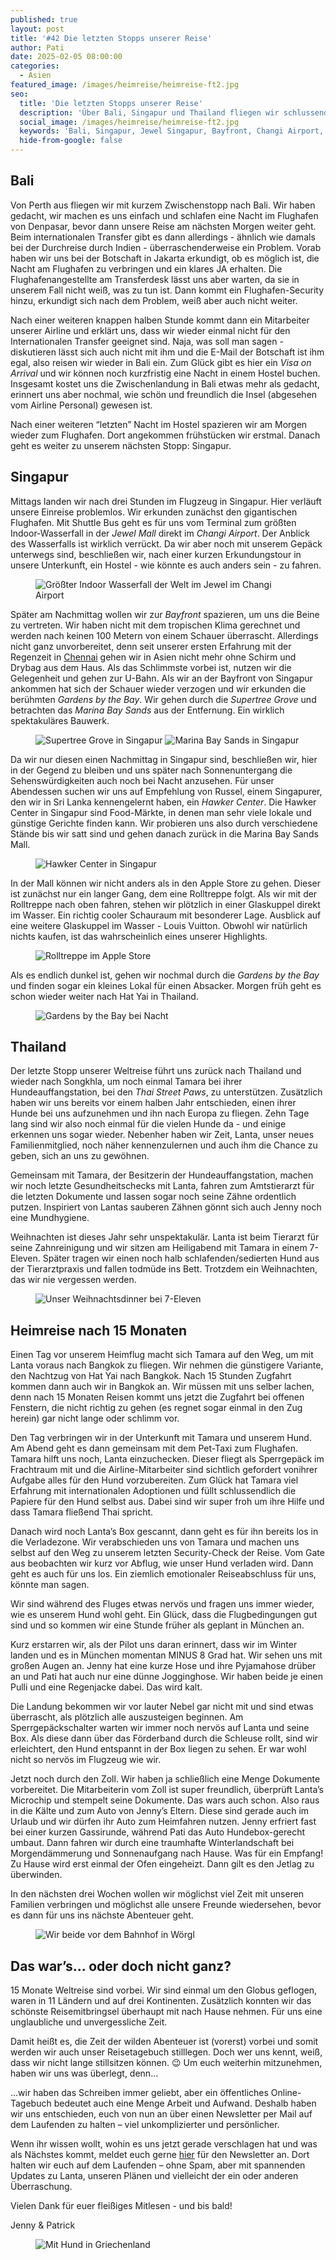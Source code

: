 ```yaml
---
published: true
layout: post
title: '#42 Die letzten Stopps unserer Reise'
author: Pati
date: 2025-02-05 08:00:00
categories:
  - Asien
featured_image: /images/heimreise/heimreise-ft2.jpg
seo:
  title: 'Die letzten Stopps unserer Reise'
  description: 'Über Bali, Singapur und Thailand fliegen wir schlussendlich mit unserem Hund Lanta nach Hause.'
  social_image: /images/heimreise/heimreise-ft2.jpg
  keywords: 'Bali, Singapur, Jewel Singapur, Bayfront, Changi Airport, Gardens by the Bay, Marina Bay Sandy, Thailand, Songkhla, Thai Street Paws, Heimreise, Hund, Reise mit Hund'
  hide-from-google: false
---
```

## Bali

Von Perth aus fliegen wir mit kurzem Zwischenstopp nach Bali. Wir haben gedacht, wir machen es uns einfach und schlafen eine Nacht im Flughafen von Denpasar, bevor dann unsere Reise am nächsten Morgen weiter geht. Beim internationalen Transfer gibt es dann allerdings - ähnlich wie damals bei der Durchreise durch Indien - überraschenderweise ein Problem. Vorab haben wir uns bei der Botschaft in Jakarta erkundigt, ob es möglich ist, die Nacht am Flughafen zu verbringen und ein klares JA erhalten. Die Flughafenangestellte am Transferdesk lässt uns aber warten, da sie in unserem Fall nicht weiß, was zu tun ist. Dann kommt ein Flughafen-Security hinzu, erkundigt sich nach dem Problem, weiß aber auch nicht weiter. 

Nach einer weiteren knappen halben Stunde kommt dann ein Mitarbeiter unserer Airline und erklärt uns, dass wir wieder einmal nicht für den Internationalen Transfer geeignet sind. Naja, was soll man sagen - diskutieren lässt sich auch nicht mit ihm und die E-Mail der Botschaft ist ihm egal, also reisen wir wieder in Bali ein. Zum Glück gibt es hier ein *Visa on Arrival* und wir können noch kurzfristig eine Nacht in einem Hostel buchen. Insgesamt kostet uns die Zwischenlandung in Bali etwas mehr als gedacht, erinnert uns aber nochmal, wie schön und freundlich die Insel (abgesehen vom Airline Personal) gewesen ist. 

Nach einer weiteren “letzten” Nacht im Hostel spazieren wir am Morgen wieder zum Flughafen. Dort angekommen frühstücken wir erstmal. Danach geht es weiter zu unserem nächsten Stopp: Singapur.

## Singapur

Mittags landen wir nach drei Stunden im Flugzeug in Singapur. Hier verläuft unsere Einreise problemlos. Wir erkunden zunächst den gigantischen Flughafen. Mit Shuttle Bus geht es für uns vom Terminal zum größten Indoor-Wasserfall in der *Jewel Mall* direkt im *Changi Airport*. Der Anblick des Wasserfalls ist wirklich verrückt. Da wir aber noch mit unserem Gepäck unterwegs sind, beschließen wir, nach einer kurzen Erkundungstour in unsere Unterkunft, ein Hostel  - wie könnte es auch anders sein - zu fahren. 

<figure class="img1">
  <img src="/images/heimreise/heimreise-3.webp" alt="Größter Indoor Wasserfall der Welt im Jewel im Changi Airport">
</figure>

Später am Nachmittag wollen wir zur *Bayfront* spazieren, um uns die Beine zu vertreten. Wir haben nicht mit dem tropischen Klima gerechnet und werden nach keinen 100 Metern von einem Schauer überrascht. Allerdings nicht ganz unvorbereitet, denn seit unserer ersten Erfahrung mit der Regenzeit in [Chennai](chennai) gehen wir in Asien nicht mehr ohne Schirm und Drybag aus dem Haus. Als das Schlimmste vorbei ist, nutzen wir die Gelegenheit und gehen zur U-Bahn. Als wir an der Bayfront von Singapur ankommen hat sich der Schauer wieder verzogen und wir erkunden die berühmten *Gardens by the Bay*. Wir gehen durch die *Supertree Grove* und betrachten das *Marina Bay Sands* aus der Entfernung. Ein wirklich spektakuläres Bauwerk. 

<figure class="img2">
  <img src="/images/heimreise/heimreise-6.webp" alt="Supertree Grove in Singapur">
  <img src="/images/heimreise/heimreise-5.webp" alt="Marina Bay Sands in Singapur">
</figure>

Da wir nur diesen einen Nachmittag in Singapur sind, beschließen wir, hier in der Gegend zu bleiben und uns später nach Sonnenuntergang die Sehenswürdigkeiten auch noch bei Nacht anzusehen. Für unser Abendessen suchen wir uns auf Empfehlung von Russel, einem Singapurer, den wir in Sri Lanka kennengelernt haben, ein *Hawker Center*. Die Hawker Center in Singapur sind Food-Märkte, in denen man sehr viele lokale und günstige Gerichte finden kann. Wir probieren uns also durch verschiedene Stände bis wir satt sind und gehen danach zurück in die Marina Bay Sands Mall. 

<figure class="img1">
  <img src="/images/heimreise/heimreise-2.webp" alt="Hawker Center in Singapur">
</figure>

In der Mall können wir nicht anders als in den Apple Store zu gehen. Dieser ist zunächst nur ein langer Gang, dem eine Rolltreppe folgt. Als wir mit der Rolltreppe nach oben fahren, stehen wir plötzlich in einer Glaskuppel direkt im Wasser. Ein richtig cooler Schauraum mit besonderer Lage. Ausblick auf eine weitere Glaskuppel im Wasser - Louis Vuitton. Obwohl wir natürlich nichts kaufen, ist das wahrscheinlich eines unserer Highlights. 

<figure class="img1">
  <img src="/images/heimreise/heimreise-4.webp" alt="Rolltreppe im Apple Store">
</figure>

Als es endlich dunkel ist, gehen wir nochmal durch die *Gardens by the Bay* und finden sogar ein kleines Lokal für einen Absacker. Morgen früh geht es schon wieder weiter nach Hat Yai in Thailand.

<figure class="img1">
  <img src="/images/heimreise/heimreise-7.webp" alt="Gardens by the Bay bei Nacht">
</figure>

## Thailand

Der letzte Stopp unserer Weltreise führt uns zurück nach Thailand und wieder nach Songkhla, um noch einmal Tamara bei ihrer Hundeauffangstation, bei den *Thai Street Paws*, zu unterstützen. Zusätzlich haben wir uns bereits vor einem halben Jahr entschieden, einen ihrer Hunde bei uns aufzunehmen und ihn nach Europa zu fliegen. Zehn Tage lang sind wir also noch einmal für die vielen Hunde da - und einige erkennen uns sogar wieder. Nebenher haben wir Zeit, Lanta, unser neues Familienmitglied, noch näher kennenzulernen und auch ihm die Chance zu geben, sich an uns zu gewöhnen.

Gemeinsam mit Tamara, der Besitzerin der Hundeauffangstation, machen wir noch letzte Gesundheitschecks mit Lanta, fahren zum Amtstierarzt für die letzten Dokumente und lassen sogar noch seine Zähne ordentlich putzen. Inspiriert von Lantas sauberen Zähnen gönnt sich auch Jenny noch eine Mundhygiene. 

Weihnachten ist dieses Jahr sehr unspektakulär. Lanta ist beim Tierarzt für seine Zahnreinigung und wir sitzen am Heiligabend mit Tamara in einem 7-Eleven. Später tragen wir einen noch halb schlafenden/sedierten Hund aus der Tierarztpraxis und fallen todmüde ins Bett. Trotzdem ein Weihnachten, das wir nie vergessen werden. 

<figure class="img1">
  <img src="/images/heimreise/heimreise-1.webp" alt="Unser Weihnachtsdinner bei 7-Eleven">
</figure>

## Heimreise nach 15 Monaten

Einen Tag vor unserem Heimflug macht sich Tamara auf den Weg, um mit Lanta voraus nach Bangkok zu fliegen. Wir nehmen die günstigere Variante, den Nachtzug von Hat Yai nach Bangkok. Nach 15 Stunden Zugfahrt kommen dann auch wir in Bangkok an. Wir müssen mit uns selber lachen, denn nach 15 Monaten Reisen kommt uns jetzt die Zugfahrt bei offenen Fenstern, die nicht richtig zu gehen (es regnet sogar einmal in den Zug herein) gar nicht lange oder schlimm vor.

Den Tag verbringen wir in der Unterkunft mit Tamara und unserem Hund. Am Abend geht es dann gemeinsam mit dem Pet-Taxi zum Flughafen. Tamara hilft uns noch, Lanta einzuchecken. Dieser fliegt als Sperrgepäck im Frachtraum mit und die Airline-Mitarbeiter sind sichtlich gefordert vonihrer Aufgabe alles für den Hund vorzubereiten. Zum Glück hat Tamara viel Erfahrung mit internationalen Adoptionen und füllt schlussendlich die Papiere für den Hund selbst aus. Dabei sind wir super froh um ihre Hilfe und dass Tamara fließend Thai spricht. 

Danach wird noch Lanta’s Box gescannt, dann geht es für ihn bereits los in die Verladezone. Wir verabschieden uns von Tamara und machen uns selbst auf den Weg zu unserem letzten Security-Check der Reise. Vom Gate aus beobachten wir kurz vor Abflug, wie unser Hund verladen wird. Dann geht es auch für uns los. Ein ziemlich emotionaler Reiseabschluss für uns, könnte man sagen.

Wir sind während des Fluges etwas nervös und fragen uns immer wieder, wie es unserem Hund wohl geht. Ein Glück, dass die Flugbedingungen gut sind und so kommen wir eine Stunde früher als geplant in München an. 

Kurz erstarren wir, als der Pilot uns daran erinnert, dass wir im Winter landen und es in München momentan MINUS 8 Grad hat. Wir sehen uns mit großen Augen an. Jenny hat eine kurze Hose und ihre Pyjamahose drüber an und Pati hat auch nur eine dünne Jogginghose. Wir haben beide je einen Pulli und eine Regenjacke dabei. Das wird kalt. 

Die Landung bekommen wir vor lauter Nebel gar nicht mit und sind etwas überrascht, als plötzlich alle auszusteigen beginnen. Am Sperrgepäckschalter warten wir immer noch nervös auf Lanta und seine Box. Als diese dann über das Förderband durch die Schleuse rollt, sind wir erleichtert, den Hund entspannt in der Box liegen zu sehen. Er war wohl nicht so nervös im Flugzeug wie wir.

Jetzt noch durch den Zoll. Wir haben ja schließlich eine Menge Dokumente vorbereitet. Die Mitarbeiterin vom Zoll ist super freundlich, überprüft Lanta’s Microchip und stempelt seine Dokumente. Das wars auch schon. Also raus in die Kälte und zum Auto von Jenny’s Eltern. Diese sind gerade auch im Urlaub und wir dürfen ihr Auto zum Heimfahren nutzen. Jenny erfriert fast bei einer kurzen Gassirunde, während Pati das Auto Hundebox-gerecht umbaut. Dann fahren wir durch eine traumhafte Winterlandschaft bei Morgendämmerung und Sonnenaufgang nach Hause. Was für ein Empfang! Zu Hause wird erst einmal der Ofen eingeheizt. Dann gilt es den Jetlag zu überwinden. 

In den nächsten drei Wochen wollen wir möglichst viel Zeit mit unseren Familien verbringen und möglichst alle unsere Freunde wiedersehen, bevor es dann für uns ins nächste Abenteuer geht. 

<figure class="img1">
  <img src="/images/heimreise/heimreise-8.webp" alt="Wir beide vor dem Bahnhof in Wörgl">
</figure>

## Das war’s... oder doch nicht ganz?

15 Monate Weltreise sind vorbei. Wir sind einmal um den Globus geflogen, waren in 11 Ländern und auf drei Kontinenten. Zusätzlich konnten wir das schönste Reisemitbringsel überhaupt mit nach Hause nehmen. Für uns eine unglaubliche und unvergessliche Zeit.

Damit heißt es, die Zeit der wilden Abenteuer ist (vorerst) vorbei und somit werden wir auch unser Reisetagebuch stilllegen. Doch wer uns kennt, weiß, dass wir nicht lange stillsitzen können. 😉 Um euch weiterhin mitzunehmen, haben wir uns was überlegt, denn...

...wir haben das Schreiben immer geliebt, aber ein öffentliches Online-Tagebuch bedeutet auch eine Menge Arbeit und Aufwand. Deshalb haben wir uns entschieden, euch von nun an über einen Newsletter per Mail auf dem Laufenden zu halten – viel unkomplizierter und persönlicher.

Wenn ihr wissen wollt, wohin es uns jetzt gerade verschlagen hat und was als Nächstes kommt, meldet euch gerne <a class="ml-onclick-form" href="javascript:void(0)" onclick="ml('show', 'Dkhg1P', true)">hier</a> für den Newsletter an. Dort halten wir euch auf dem Laufenden – ohne Spam, aber mit spannenden Updates zu Lanta, unseren Plänen und vielleicht der ein oder anderen Überraschung.

Vielen Dank für euer fleißiges Mitlesen - und bis bald!

Jenny & Patrick

<figure class="img1">
  <img src="/images/heimreise/heimreise-10.webp" alt="Mit Hund in Griechenland">
</figure>